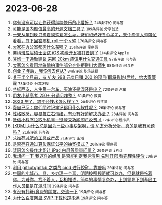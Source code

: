 # 2023-06-28

1. [你有没有可以让你获得纯粹快乐的小爱好？](https://www.v2ex.com/t/952283) `248条评论` `问与答`
1. [可能是国内颜值最高的开源文档工具？](https://www.v2ex.com/t/952265) `189条评论` `分享创造`
1. [一天从早到晚只想着谈恋爱怎么办，哥们想好好专心学习，来个感情大师帮忙看看，底下回答随机 roll 一个 v50](https://www.v2ex.com/t/952272) `170条评论` `问与答`
1. [大家在办公室都泡什么茶喝？](https://www.v2ex.com/t/952306) `150条评论` `程序员`
1. [非科班应届硕士面试 iOS 初级开发被打击到了](https://www.v2ex.com/t/952264) `104条评论` `Apple`
1. [咨询一下通勤建议.来回 20km 应该用什么交通工具](https://www.v2ex.com/t/952359) `97条评论` `问与答`
1. [大家怎么看因地铁偷拍事件部分企业拒聘川大师生](https://www.v2ex.com/t/952311) `88条评论` `问与答`
1. [创业 7 年后，我该何去何从?](https://www.v2ex.com/t/952251) `84条评论` `职场话题`
1. [关于半个月前，有 V 友 998 元卖日赚 200 的项目(即将跑路)后续，给大家警醒](https://www.v2ex.com/t/952480) `73条评论` `分享发现`
1. [​坐标西安，人生第一台车，买油还是混还是电？](https://www.v2ex.com/t/952411) `72条评论` `汽车`
1. [朋友小孩高考 250+ 分请问咋整？](https://www.v2ex.com/t/952409) `61条评论` `教育`
1. [2023 年了，跨平台技术怎么样了？](https://www.v2ex.com/t/952400) `28条评论` `程序员`
1. [帮自己问：你们平时记笔记都用什么软件呢？](https://www.v2ex.com/t/952434) `26条评论` `问与答`
1. [性格敏感，容易被左右情绪，有没有好的解决办法？](https://www.v2ex.com/t/952268) `23条评论` `问与答`
1. [微信小程序拉取手机号一键登录功能即将收费 :)](https://www.v2ex.com/t/952436) `22条评论` `程序员`
1. [[XDM] 为什么总是因为一些小事吵架啊，请 V 友分析分析，真的是我有问题吗？](https://www.v2ex.com/t/952408) `21条评论` `问与答`
1. [求推荐减肥的工具或产品](https://www.v2ex.com/t/952341) `21条评论` `生活`
1. [是否存在通过算法保证公平的抽奖模式？](https://www.v2ex.com/t/952529) `20条评论` `程序员`
1. [请问怎么操作才能让 iPad 白屏等质量问题？](https://www.v2ex.com/t/952484) `20条评论` `iPad`
1. [我想问一下 我这样的经历 是否能判定我是渣男 先别开怼 看完理性评价](https://www.v2ex.com/t/952373) `20条评论` `问与答`
1. [利用 github/gitlab 之类的 cicd 进行挖矿，靠普吗](https://www.v2ex.com/t/952267) `20条评论` `问与答`
1. [中国的小城市、县、乡办理一个事，明明按照规矩就可以办，但是就是拖着你，为难你，找不着人，互相推诿，简单的事情复杂办，上到领导下到基层工作人员都是在混时间](https://www.v2ex.com/t/952416) `19条评论` `问与答`
1. [有没有打鼾/鼻炎的朋友，交流一下](https://www.v2ex.com/t/952275) `19条评论` `问与答`
1. [为什么百度网盘 SVIP 下载也跑不满](https://www.v2ex.com/t/952266) `19条评论` `问与答`
